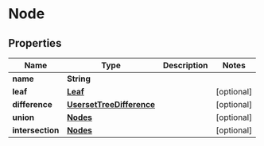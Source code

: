 

# Node


## Properties

| Name | Type | Description | Notes |
|------------ | ------------- | ------------- | -------------|
|**name** | **String** |  |  |
|**leaf** | [**Leaf**](Leaf.md) |  |  [optional] |
|**difference** | [**UsersetTreeDifference**](UsersetTreeDifference.md) |  |  [optional] |
|**union** | [**Nodes**](Nodes.md) |  |  [optional] |
|**intersection** | [**Nodes**](Nodes.md) |  |  [optional] |



